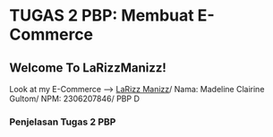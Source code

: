 # TUGAS 2 PBP: Membuat E-Commerce 
## Welcome To LaRizzManizz!
Look at my E-Commerce --> [LaRizz Manizz](http://madeline-clairine-larizzmanizz.pbp.cs.ui.ac.id/)/
Nama: Madeline Clairine Gultom/
NPM: 2306207846/
PBP D

### Penjelasan Tugas 2 PBP
